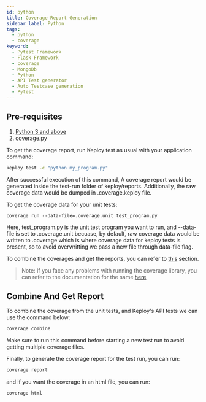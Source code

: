 ```yaml
---
id: python
title: Coverage Report Generation
sidebar_label: Python
tags:
  - python
  - coverage
keyword:
  - Pytest Framework
  - Flask Framework
  - coverage
  - MongoDb
  - Python
  - API Test generator
  - Auto Testcase generation
  - Pytest
---
```


## Pre-requisites

1. [Python 3 and above](https://www.python.org/downloads/)
2. [coverage.py](https://coverage.readthedocs.io/en/7.4.1/install.html)

To get the coverage report, run Keploy test as usual with your application command:

```bash
keploy test -c "python my_program.py"
```

After successful execution of this command, A coverage report would be generated inside the test-run folder of keploy/reports. Additionally, the raw coverage data would be dumped in .coverage.keploy file.

To get the coverage data for your unit tests:
```
coverage run --data-file=.coverage.unit test_program.py
```
Here, test_program.py is the unit test program you want to run, and --data-file is set to .coverage.unit becuase, by default, raw coverage data would be written to .coverage which is where coverage data for keploy tests is present, so to avoid overwritting we pass a new file through data-file flag.

To combine the coverages and get the reports, you can refer to [this](#Combine-And-Get-Report) section.

> Note: If you face any problems with running the coverage library, you can refer to the documentation for the same [here](https://coverage.readthedocs.io/en/7.4.2/cmd.html#execution-coverage-run)

## Combine And Get Report

To combine the coverage from the unit tests, and Keploy's API tests we can use the command below:

```bash
coverage combine
```

Make sure to run this command before starting a new test run to avoid getting multiple coverage files.

Finally, to generate the coverage report for the test run, you can run:

```bash
coverage report
```

and if you want the coverage in an html file, you can run:

```bash
coverage html
```
